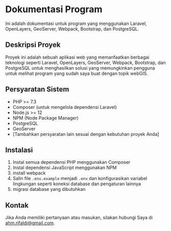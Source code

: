 # Dokumentasi Program

Ini adalah dokumentasi untuk program yang menggunakan Laravel, OpenLayers, GeoServer, Webpack, Bootstrap, dan PostgreSQL.

## Deskripsi Proyek

Proyek ini adalah sebuah aplikasi web yang memanfaatkan berbagai teknologi seperti Laravel, OpenLayers, GeoServer, Webpack, Bootstrap, dan PostgreSQL untuk menghasilkan solusi yang memungkinkan pengguna untuk melihat program yang sudah saya buat dengan topik webGIS.

## Persyaratan Sistem

- PHP >= 7.3
- Composer (untuk mengelola dependensi Laravel)
- Node.js >= 12
- NPM (Node Package Manager)
- PostgreSQL
- GeoServer
- [Tambahkan persyaratan lain sesuai dengan kebutuhan proyek Anda]

## Instalasi

1. Instal semua dependensi PHP menggunakan Composer
2. Instal dependensi JavaScript menggunakan NPM
3. install webpack
4. Salin file `.env.example` menjadi `.env` dan konfigurasikan variabel lingkungan seperti koneksi database dan pengaturan lainnya
5. migrasi database yang dibutuhkan

## Kontak

Jika Anda memiliki pertanyaan atau masukan, silakan hubungi Saya di ahm.rifaldi@gmail.com.

